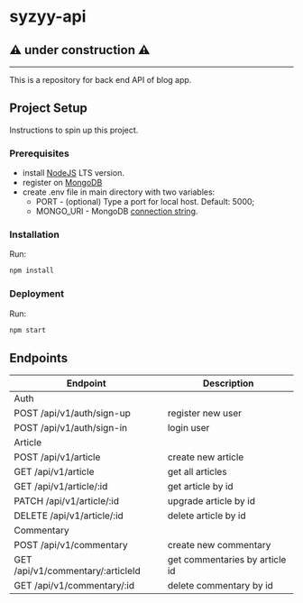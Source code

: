 # syzyy-api

## ⚠ under construction ⚠

---

This is a repository for back end API of blog app.

## Project Setup

Instructions to spin up this project.

### Prerequisites

- install [NodeJS](https://nodejs.org/) LTS version.
- register on [MongoDB](https://www.mongodb.com/)
- create .env file in main directory with two variables:
  - PORT - (optional) Type a port for local host. Default: 5000;
  - MONGO_URI - MongoDB [connection string](https://www.mongodb.com/docs/manual/reference/connection-string/).

### Installation

Run:

```bash
npm install
```

### Deployment

Run:

```bash
npm start
```

## Endpoints

| Endpoint                          | Description                    |
| --------------------------------- | ------------------------------ |
| Auth                              |
| POST /api/v1/auth/sign-up         | register new user              |
| POST /api/v1/auth/sign-in         | login user                     |
| Article                           |
| POST /api/v1/article              | create new article             |
| GET /api/v1/article               | get all articles               |
| GET /api/v1/article/:id           | get article by id              |
| PATCH /api/v1/article/:id         | upgrade article by id          |
| DELETE /api/v1/article/:id        | delete article by id           |
| Commentary                        |
| POST /api/v1/commentary           | create new commentary          |
| GET /api/v1/commentary/:articleId | get commentaries by article id |
| GET /api/v1/commentary/:id        | delete commentary by id        |
